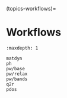 (topics-workflows)=

# Workflows

```{toctree}
:maxdepth: 1

matdyn
ph
pw/base
pw/relax
pw/bands
q2r
pdos
```
